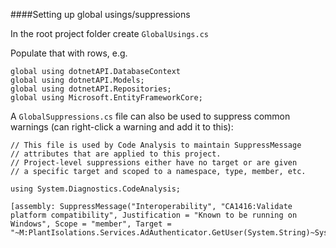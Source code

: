 ####Setting up global usings/suppressions

In the root project folder create `GlobalUsings.cs`

Populate that with rows, e.g.
```
global using dotnetAPI.DatabaseContext
global using dotnetAPI.Models;
global using dotnetAPI.Repositories;
global using Microsoft.EntityFrameworkCore;
```

A `GlobalSuppressions.cs` file can also be used to suppress common warnings (can right-click a warning and add it to this):

```
// This file is used by Code Analysis to maintain SuppressMessage
// attributes that are applied to this project.
// Project-level suppressions either have no target or are given
// a specific target and scoped to a namespace, type, member, etc.

using System.Diagnostics.CodeAnalysis;

[assembly: SuppressMessage("Interoperability", "CA1416:Validate platform compatibility", Justification = "Known to be running on Windows", Scope = "member", Target = "~M:PlantIsolations.Services.AdAuthenticator.GetUser(System.String)~System.DirectoryServices.AccountManagement.UserPrincipal")]
```